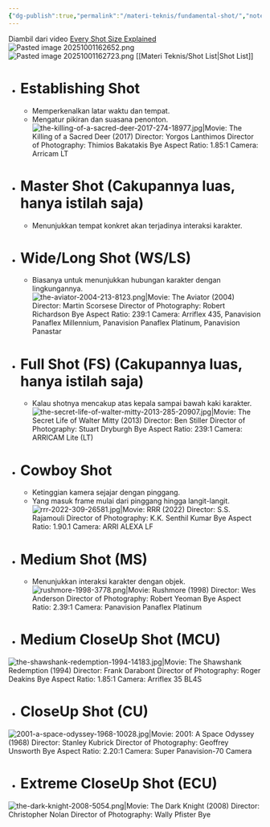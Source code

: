 ```yaml
---
{"dg-publish":true,"permalink":"/materi-teknis/fundamental-shot/","noteIcon":"","created":"2025-10-16T12:25:22.737+07:00","updated":"2025-10-15T16:00:50.000+07:00"}
---
```


Diambil dari video [Every Shot Size Explained](https://youtu.be/AyML8xuKfoc?si=RxWfn_SKFy5l3Fx5)
![Pasted image 20251001162652.png](/img/user/Materi%20Teknis/attachments/Pasted%20image%2020251001162652.png)
![Pasted image 20251001162723.png](/img/user/Materi%20Teknis/attachments/Pasted%20image%2020251001162723.png)
[[Materi Teknis/Shot List\|Shot List]] 
- # Establishing Shot
	- Memperkenalkan latar waktu dan tempat.
	- Mengatur pikiran dan suasana penonton.
 ![the-killing-of-a-sacred-deer-2017-274-18977.jpg|Movie: The Killing of a Sacred Deer (2017) Director: Yorgos Lanthimos Director of Photography: Thimios Bakatakis Bye Aspect Ratio: 1.85:1 Camera: Arricam LT](/img/user/Materi%20Teknis/attachments/the-killing-of-a-sacred-deer-2017-274-18977.jpg)
- # Master Shot (Cakupannya luas, hanya istilah saja)
	- Menunjukkan tempat konkret akan terjadinya interaksi karakter.
- # Wide/Long Shot (WS/LS)
	- Biasanya untuk menunjukkan hubungan karakter dengan lingkungannya.
	![the-aviator-2004-213-8123.png|Movie: The Aviator (2004) Director: Martin Scorsese Director of Photography: Robert Richardson Bye Aspect Ratio: 239:1 Camera: Arriflex 435, Panavision Panaflex Millennium, Panavision Panaflex Platinum, Panavision Panastar](/img/user/Materi%20Teknis/attachments/the-aviator-2004-213-8123.png)
- # Full Shot (FS) (Cakupannya luas, hanya istilah saja)
	- Kalau shotnya mencakup atas kepala sampai bawah kaki karakter.
	![the-secret-life-of-walter-mitty-2013-285-20907.jpg|Movie: The Secret Life of Walter Mitty (2013) Director: Ben Stiller Director of Photography: Stuart Dryburgh Bye Aspect Ratio: 239:1 Camera: ARRICAM Lite (LT)](/img/user/Materi%20Teknis/attachments/the-secret-life-of-walter-mitty-2013-285-20907.jpg)
- # Cowboy Shot
	- Ketinggian kamera sejajar dengan pinggang.
	- Yang masuk frame mulai dari pinggang hingga langit-langit.
	![rrr-2022-309-26581.jpg|Movie: RRR (2022) Director: S.S. Rajamouli Director of Photography: K.K. Senthil Kumar Bye Aspect Ratio: 1.90.1 Camera: ARRI ALEXA LF](/img/user/Materi%20Teknis/attachments/rrr-2022-309-26581.jpg)
- # Medium Shot (MS)
	- Menunjukkan interaksi karakter dengan objek.
	![rushmore-1998-3778.png|Movie: Rushmore (1998) Director: Wes Anderson Director of Photography: Robert Yeoman Bye Aspect Ratio: 2.39:1 Camera: Panavision Panaflex Platinum](/img/user/Materi%20Teknis/attachments/rushmore-1998-3778.png)
- # Medium CloseUp Shot (MCU)
![the-shawshank-redemption-1994-14183.jpg|Movie: The Shawshank Redemption (1994) Director: Frank Darabont Director of Photography: Roger Deakins Bye Aspect Ratio: 1.85:1 Camera: Arriflex 35 BL4S](/img/user/Materi%20Teknis/attachments/the-shawshank-redemption-1994-14183.jpg)
- # CloseUp Shot (CU)
![2001-a-space-odyssey-1968-10028.jpg|Movie: 2001: A Space Odyssey (1968) Director: Stanley Kubrick Director of Photography: Geoffrey Unsworth Bye Aspect Ratio: 2.20:1 Camera: Super Panavision-70 Camera](/img/user/Materi%20Teknis/attachments/2001-a-space-odyssey-1968-10028.jpg)
- # Extreme CloseUp Shot (ECU)
![the-dark-knight-2008-5054.png|Movie: The Dark Knight (2008) Director: Christopher Nolan Director of Photography: Wally Pfister Bye](/img/user/Materi%20Teknis/attachments/the-dark-knight-2008-5054.png)
